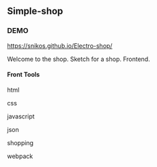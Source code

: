 ## Simple-shop

### DEMO
https://snikos.github.io/Electro-shop/

<p align="left">Welcome to the shop. Sketch for a shop. Frontend.</p>

#### Front Tools
<p>html</p>
<p>css</p>
<p>javascript</p>
<p>json</p>
<p>shopping</p>
<p>webpack</p>
